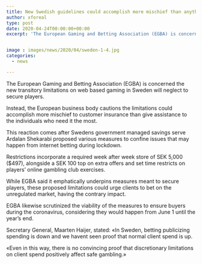 ```yaml
---
title: New Swedish guidelines could accomplish more mischief than anything as indicated by EGBA
author: xforeal 
type: post
date: 2020-04-24T00:00:00+00:00
excerpt: 'The European Gaming and Betting Association (EGBA) is concerned the new transitory limitations on web based gaming in Sweden will neglect to secure players '


image : images/news/2020/04/sweden-1-4.jpg
categories:
  - news

---
```

The European Gaming and Betting Association (EGBA) is concerned the new transitory limitations on web based gaming in Sweden will neglect to secure players. 

Instead, the European business body cautions the limitations could accomplish more mischief to customer insurance than give assistance to the individuals who need it the most. 

This reaction comes after Swedens government managed savings serve Ardalan Shekarabi proposed various measures to confine issues that may happen from internet betting during lockdown. 

Restrictions incorporate a required week after week store of SEK 5,000 ($497), alongside a SEK 100 top on extra offers and set time restricts on players&#8217; online gambling club exercises. 

While EGBA said it emphatically underpins measures meant to secure players, these proposed limitations could urge clients to bet on the unregulated market, having the contrary impact. 

EGBA likewise scrutinized the viability of the measures to ensure buyers during the coronavirus, considering they would happen from June 1 until the year&#8217;s end. 

Secretary General, Maarten Haijer, stated: &#171;In Sweden, betting publicizing spending is down and we havent seen proof that normal client spend is up. 

&#171;Even in this way, there is no convincing proof that discretionary limitations on client spend positively affect safe gambling.&#187;